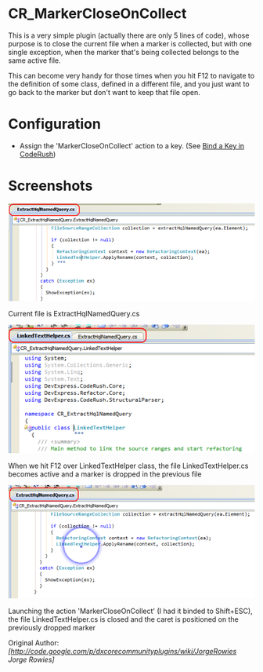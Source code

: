 CR_MarkerCloseOnCollect
=======================

This is a very simple plugin (actually there are only 5 lines of code), whose purpose is to close the current file when a marker is collected, but with one single exception, when the marker that's being collected belongs to the same active file.

This can become very handy for those times when you hit F12 to navigate to the definition of some class, defined in a different file, and you just want to go back to the marker but don't want to keep that file open.

Configuration
=============
 * Assign the 'MarkerCloseOnCollect' action to a key. (See [Bind a Key in CodeRush](http://rorybecker.blogspot.com/2009/08/how-to-bind-key-in-coderush.html))

Screenshots
===========

![](./CR_MarkerCloseOnCollect/images/screenshot1.png)

Current file is ExtractHqlNamedQuery.cs

![](./CR_MarkerCloseOnCollect/images/screenshot2.png)

When we hit F12 over LinkedTextHelper class, the file LinkedTextHelper.cs becomes active and a marker is dropped in the previous file

![](./CR_MarkerCloseOnCollect/images/screenshot3.png)

Launching the action 'MarkerCloseOnCollect' (I had it binded to Shift+ESC), the file LinkedTextHelper.cs is closed and the caret is positioned on the previously dropped marker

Original Author: *[http://code.google.com/p/dxcorecommunityplugins/wiki/JorgeRowies Jorge Rowies]*
